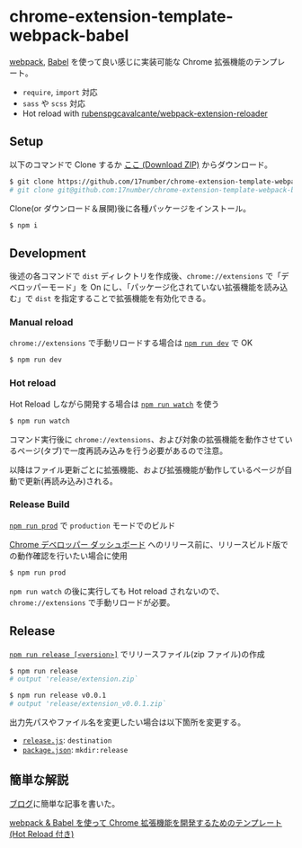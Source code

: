 # chrome-extension-template-webpack-babel

[webpack](https://webpack.js.org/), [Babel](https://babeljs.io/) を使って良い感じに実装可能な Chrome 拡張機能のテンプレート。

- `require`, `import` 対応
- `sass` や `scss` 対応
- Hot reload with [rubenspgcavalcante/webpack-extension-reloader](https://github.com/rubenspgcavalcante/webpack-extension-reloader)

## Setup

以下のコマンドで Clone するか [ここ (Download ZIP)](https://github.com/17number/chrome-extension-template-webpack-babel/archive/master.zip) からダウンロード。

```bash
$ git clone https://github.com/17number/chrome-extension-template-webpack-babel
# git clone git@github.com:17number/chrome-extension-template-webpack-babel.git でも OK
```

Clone(or ダウンロード＆展開)後に各種パッケージをインストール。

```bash
$ npm i
```

## Development

後述の各コマンドで `dist` ディレクトリを作成後、`chrome://extensions` で「デベロッパーモード」を On にし、「パッケージ化されていない拡張機能を読み込む」で `dist` を指定することで拡張機能を有効化できる。

### Manual reload

`chrome://extensions` で手動リロードする場合は [`npm run dev`](https://github.com/17number/chrome-extension-template-webpack-babel/blob/master/package.json#L7) で OK

```bash
$ npm run dev
```

### Hot reload

Hot Reload しながら開発する場合は [`npm run watch`](https://github.com/17number/chrome-extension-template-webpack-babel/blob/master/package.json#L8) を使う

```bash
$ npm run watch
```

コマンド実行後に `chrome://extensions`、および対象の拡張機能を動作させているページ(タブ)で一度再読み込みを行う必要があるので注意。

以降はファイル更新ごとに拡張機能、および拡張機能が動作しているページが自動で更新(再読み込み)される。

### Release Build

[`npm run prod`](https://github.com/17number/chrome-extension-template-webpack-babel/blob/master/package.json#L9) で `production` モードでのビルド

[Chrome デベロッパー ダッシュボード](https://chrome.google.com/webstore/devconsole/) へのリリース前に、リリースビルド版での動作確認を行いたい場合に使用

```bash
$ npm run prod
```

`npm run watch` の後に実行しても Hot reload されないので、`chrome://extensions` で手動リロードが必要。


## Release

[`npm run release [<version>]`](https://github.com/17number/chrome-extension-template-webpack-babel/blob/master/package.json#L12) でリリースファイル(zip ファイル)の作成

```bash
$ npm run release
# output 'release/extension.zip`

$ npm run release v0.0.1
# output 'release/extension_v0.0.1.zip`
```

出力先パスやファイル名を変更したい場合は以下箇所を変更する。

- [`release.js`](https://github.com/17number/chrome-extension-template-webpack-babel/blob/master/release.js#L2): `destination`
- [`package.json`](https://github.com/17number/chrome-extension-template-webpack-babel/blob/master/package.json#L10): `mkdir:release`

## 簡単な解説

[ブログ](http://r17n.page/)に簡単な記事を書いた。

[webpack & Babel を使って Chrome 拡張機能を開発するためのテンプレート(Hot Reload 付き)](http://r17n.page/2020/07/12/chrome-extension-webpack-babel/)

